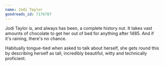 ```yaml
---
name: Jodi Taylor
goodreads_id: 7176787
---
```


Jodi Taylor is, and always has been, a complete history nut. It takes vast amounts of chocolate to get her out of bed for anything after 1485. And if it's raining, there's no chance.

Habitually tongue-tied when asked to talk about herself, she gets round this by describing herself as tall, incredibly beautiful, witty and technically proficient.
